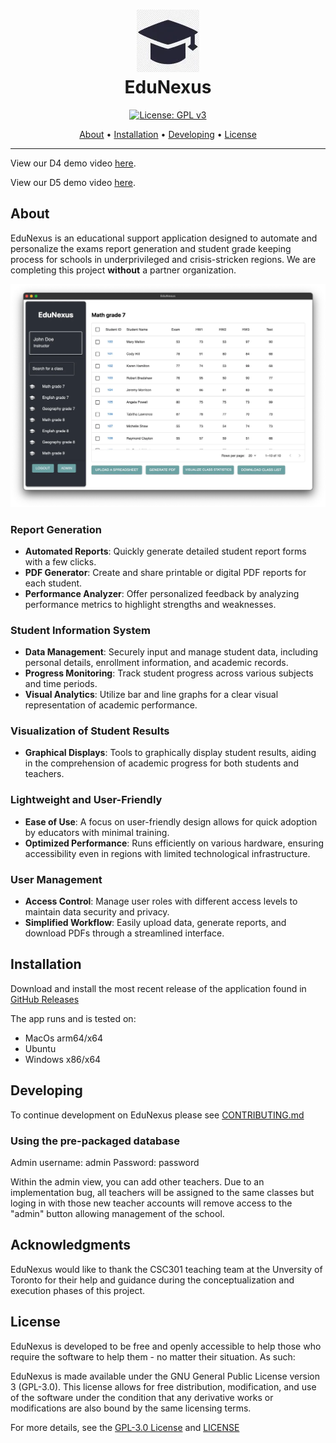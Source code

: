 <div align="center">
  <h1>
    <img width="100" height="100" src="pic/logo.webp" alt="EduNexus Logo"><br>
    EduNexus
  </h1>
  
  [![License: GPL v3](https://img.shields.io/badge/License-GPLv3-blue.svg)](https://www.gnu.org/licenses/gpl-3.0)

  [About](#about) • [Installation](#installation) • [Developing](#developing) • [License](#license)

  <hr />
</div>


View our D4 demo video [here](https://youtu.be/Wcgy5u6DdR0).

View our D5 demo video [here](https://youtu.be/YwCb21gB83E).

## About
EduNexus is an educational support application designed to automate and personalize the exams report generation and student grade keeping process for schools in underprivileged and crisis-stricken regions. We are completing this project **without** a partner organization.

![EduNexus Screenshot](pic/application_screenshot.webp)

### Report Generation
- **Automated Reports**: Quickly generate detailed student report forms with a few clicks.
- **PDF Generator**: Create and share printable or digital PDF reports for each student.
- **Performance Analyzer**: Offer personalized feedback by analyzing performance metrics to highlight strengths and weaknesses.

### Student Information System
- **Data Management**: Securely input and manage student data, including personal details, enrollment information, and academic records.
- **Progress Monitoring**: Track student progress across various subjects and time periods.
- **Visual Analytics**: Utilize bar and line graphs for a clear visual representation of academic performance.

### Visualization of Student Results
- **Graphical Displays**: Tools to graphically display student results, aiding in the comprehension of academic progress for both students and teachers.

### Lightweight and User-Friendly
- **Ease of Use**: A focus on user-friendly design allows for quick adoption by educators with minimal training.
- **Optimized Performance**: Runs efficiently on various hardware, ensuring accessibility even in regions with limited technological infrastructure.

### User Management
- **Access Control**: Manage user roles with different access levels to maintain data security and privacy.
- **Simplified Workflow**: Easily upload data, generate reports, and download PDFs through a streamlined interface.



## Installation
Download and install the most recent release of the application found in [GitHub Releases](https://github.com/csc301-2024-s/deliverable-1-37-edunexus/releases/latest)

The app runs and is tested on:
- MacOs arm64/x64
- Ubuntu
- Windows x86/x64

## Developing
To continue development on EduNexus please see [CONTRIBUTING.md](./CONTRIBUTING.md)

### Using the pre-packaged database
Admin username: admin
Password: password

Within the admin view, you can add other teachers. Due to an implementation bug, all teachers will be assigned to the same classes but loging in with those new teacher accounts will remove access to the "admin" button allowing management of the school.

## Acknowledgments

EduNexus would like to thank the CSC301 teaching team at the Unversity of Toronto for their help and guidance during the conceptualization and execution phases of this project.


## License
EduNexus is developed to be free and openly accessible to help those who require the software to help them - no matter their situation. As such:

EduNexus is made available under the GNU General Public License version 3 (GPL-3.0). This license allows for free distribution, modification, and use of the software under the condition that any derivative works or modifications are also bound by the same licensing terms.

For more details, see the [GPL-3.0 License](https://www.gnu.org/licenses/gpl-3.0.en.html) and [LICENSE](./LICENSE)
